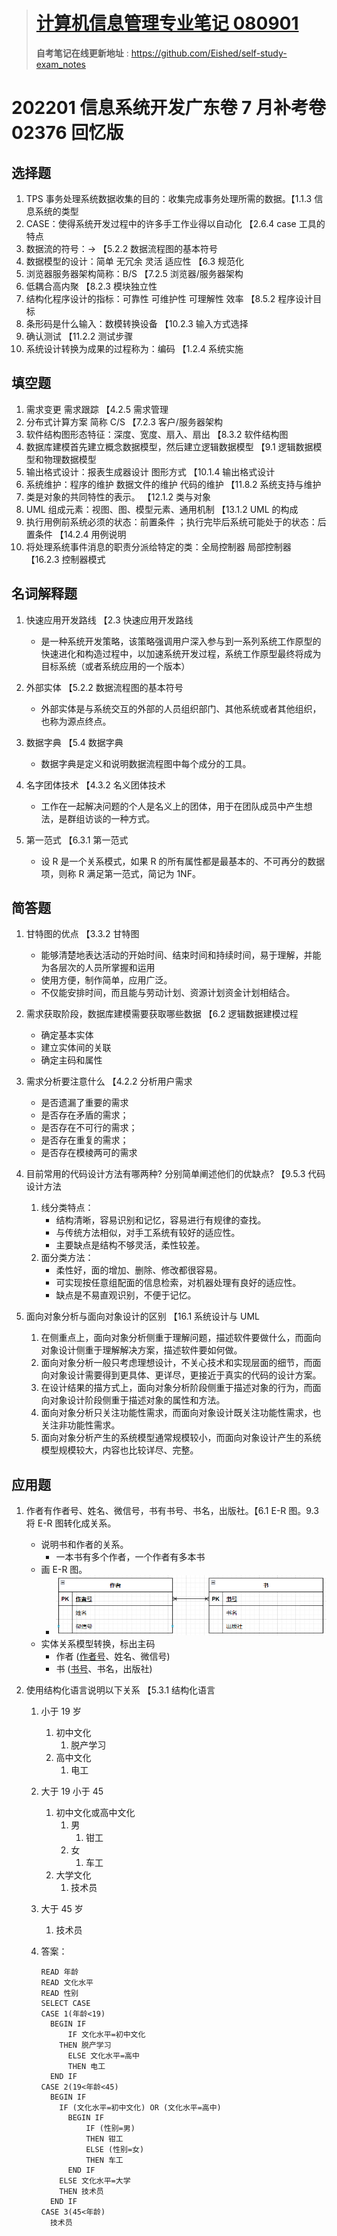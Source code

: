 > # [**计算机信息管理专业笔记 080901**](https://github.com/Eished/self-study-exam_notes)
>
> **自考笔记在线更新地址** : <https://github.com/Eished/self-study-exam_notes>

# 202201 信息系统开发广东卷 7 月补考卷 02376 回忆版

## 选择题

1. TPS 事务处理系统数据收集的目的：收集完成事务处理所需的数据。【1.1.3 信息系统的类型
2. CASE：使得系统开发过程中的许多手工作业得以自动化 【2.6.4 case 工具的特点
3. 数据流的符号：→ 【5.2.2 数据流程图的基本符号
4. 数据模型的设计：简单 无冗余 灵活 适应性 【6.3 规范化
5. 浏览器服务器架构简称：B/S 【7.2.5 浏览器/服务器架构
6. 低耦合高内聚 【8.2.3 模块独立性
7. 结构化程序设计的指标：可靠性 可维护性 可理解性 效率 【8.5.2 程序设计目标
8. 条形码是什么输入：数模转换设备 【10.2.3 输入方式选择
9. 确认测试 【11.2.2 测试步骤
10. 系统设计转换为成果的过程称为：编码 【1.2.4 系统实施

## 填空题

1. 需求变更 需求跟踪 【4.2.5 需求管理
2. 分布式计算方案 简称 C/S 【7.2.3 客户/服务器架构
3. 软件结构图形态特征：深度、宽度、扇入、扇出 【8.3.2 软件结构图
4. 数据库建模首先建立概念数据模型，然后建立逻辑数据模型 【9.1 逻辑数据模型和物理数据模型
5. 输出格式设计：报表生成器设计 图形方式 【10.1.4 输出格式设计
6. 系统维护：程序的维护 数据文件的维护 代码的维护 【11.8.2 系统支持与维护
7. 类是对象的共同特性的表示。 【12.1.2 类与对象
8. UML 组成元素：视图、图、模型元素、通用机制 【13.1.2 UML 的构成
9. 执行用例前系统必须的状态：前置条件 ；执行完毕后系统可能处于的状态：后置条件 【14.2.4 用例说明
10. 将处理系统事件消息的职责分派给特定的类：全局控制器 局部控制器 【16.2.3 控制器模式

## 名词解释题

1. 快速应用开发路线 【2.3 快速应用开发路线

   - 是一种系统开发策略，该策略强调用户深入参与到一系列系统工作原型的快速进化和构造过程中，以加速系统开发过程，系统工作原型最终将成为目标系统（或者系统应用的一个版本）

2. 外部实体 【5.2.2 数据流程图的基本符号

   - 外部实体是与系统交互的外部的人员组织部门、其他系统或者其他组织，也称为源点终点。

3. 数据字典 【5.4 数据字典

   - 数据字典是定义和说明数据流程图中每个成分的工具。

4. 名字团体技术 【4.3.2 名义团体技术

   - 工作在一起解决问题的个人是名义上的团体，用于在团队成员中产生想法，是群组访谈的一种方式。

5. 第一范式 【6.3.1 第一范式
   - 设 R 是一个关系模式，如果 R 的所有属性都是最基本的、不可再分的数据项，则称 R 满足第一范式，简记为 1NF。

## 简答题

1. 甘特图的优点 【3.3.2 甘特图
   - 能够清楚地表达活动的开始时间、结束时间和持续时间，易于理解，并能为各层次的人员所掌握和运用
   - 使用方便，制作简单，应用广泛。
   - 不仅能安排时间，而且能与劳动计划、资源计划资金计划相结合。
2. 需求获取阶段，数据库建模需要获取哪些数据 【6.2 逻辑数据建模过程

   - 确定基本实体
   - 建立实体间的关联
   - 确定主码和属性

3. 需求分析要注意什么 【4.2.2 分析用户需求
   - 是否遗漏了重要的需求
   - 是否存在矛盾的需求；
   - 是否存在不可行的需求；
   - 是否存在重复的需求；
   - 是否存在模棱两可的需求
4. 目前常用的代码设计方法有哪两种? 分别简单阐述他们的优缺点? 【9.5.3 代码设计方法

   1. 线分类特点：
      - 结构清晰，容易识别和记忆，容易进行有规律的查找。
      - 与传统方法相似，对手工系统有较好的适应性。
      - 主要缺点是结构不够灵活，柔性较差。
   2. 面分类方法：
      - 柔性好，面的增加、删除、修改都很容易。
      - 可实现按任意组配面的信息检索，对机器处理有良好的适应性。
      - 缺点是不易直观识别，不便于记忆。

5. 面向对象分析与面向对象设计的区别 【16.1 系统设计与 UML
   1. 在侧重点上，面向对象分析侧重于理解问题，描述软件要做什么，而面向对象设计侧重于理解解决方案，描述软件要如何做。
   2. 面向对象分析一般只考虑理想设计，不关心技术和实现层面的细节，而面向对象设计需要得到更具体、更详尽，更接近于真实的代码的设计方案。
   3. 在设计结果的描方式上，面向对象分析阶段侧重于描述对象的行为，而面向对象设计阶段侧重于描述对象的属性和方法。
   4. 面向对象分析只关注功能性需求，而面向对象设计既关注功能性需求，也关注非功能性需求。
   5. 面向对象分析产生的系统模型通常规模较小，而面向对象设计产生的系统模型规模较大，内容也比较详尽、完整。

## 应用题

1. 作者有作者号、姓名、微信号，书有书号、书名，出版社。【6.1 E-R 图。9.3 将 E-R 图转化成关系。

   - 说明书和作者的关系。
     - 一本书有多个作者，一个作者有多本书
   - 画 E-R 图。
     - ![image-20220712015801359](202201-信息系统开发广东7月补考卷-02376.assets/image-20220712015801359.png)
   - 实体关系模型转换，标出主码
     - 作者 (<u>作者号</u>、姓名、微信号)
     - 书 (<u>书号</u>、书名，出版社)

2. 使用结构化语言说明以下关系 【5.3.1 结构化语言

   1. 小于 19 岁

      1. 初中文化
         1. 脱产学习
      2. 高中文化
         1. 电工

   2. 大于 19 小于 45

      1. 初中文化或高中文化
         1. 男
            1. 钳工
         2. 女
            1. 车工
      2. 大学文化
         1. 技术员

   3. 大于 45 岁

      1. 技术员

   4. 答案：

      ```basic
      READ 年龄
      READ 文化水平
      READ 性别
      SELECT CASE
      CASE 1(年龄<19)
      	BEGIN IF
      		IF 文化水平=初中文化
          THEN 脱产学习
      		ELSE 文化水平=高中
      		THEN 电工
        END IF
      CASE 2(19<年龄<45)
        BEGIN IF
          IF (文化水平=初中文化) OR (文化水平=高中)
          	BEGIN IF
          		IF (性别=男)
          		THEN 钳工
          		ELSE (性别=女)
          		THEN 车工
            END IF
          ELSE 文化水平=大学
          THEN 技术员
        END IF
      CASE 3(45<年龄)
      	技术员
      ```
